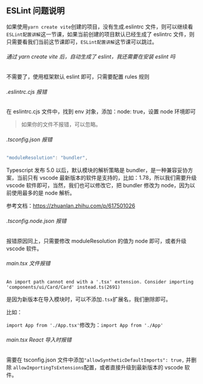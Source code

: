 ## ESLint 问题说明

如果使用`yarn create vite`创建的项目，没有生成.eslintrc 文件，则可以继续看`ESLint配置讲解`这一节课，如果当前创建的项目默认已经生成了 eslintrc 文件，则只需要看我们当前这节课即可，`ESLint配置讲解`这节课可以跳过。

###### 通过 yarn create vite 后，自动生成了 eslint，我还需要在安装 eslint 吗

不需要了，使用框架默认 eslint 即可，只需要配置 rules 规则

###### .eslintrc.cjs 报错

在 eslintrc.cjs 文件中，找到 env 对象，添加：node: true，设置 node 环境即可

> 如果你的文件不报错，可以忽略。

###### .tsconfig.json 报错

```js
"moduleResolution": "bundler",
```

Typescript 发布 5.0 以后，默认模块的解析策略是 bundler，是一种兼容妥协方案，当前只有 vscode 最新版本的软件是支持的，比如：1.78，所以我们需要升级 vscode 软件即可，当然，我们也可以修改它，把 bundler 修改为 node，因为以前使用最多的是 node 解析。

参考文档：https://zhuanlan.zhihu.com/p/617501026

###### .tsconfig.node.json 报错

报错原因同上，只需要修改 moduleResolution 的值为 node 即可，或者升级 vscode 软件。

###### main.tsx 文件报错

`An import path cannot end with a '.tsx' extension. Consider importing 'components/ui/Card/Card' instead.ts(2691)`

是因为新版本在导入模块时，可以不添加`.tsx`扩展名，我们删除即可。

比如：

`import App from './App.tsx'`修改为：`import App from './App'`

###### main.tsx React 导入时报错

需要在 tsconfig.json 文件中添加`"allowSyntheticDefaultImports": true,` 并删除 `allowImportingTsExtensions`配置，或者直接升级到最新版本的 vscode 软件。
